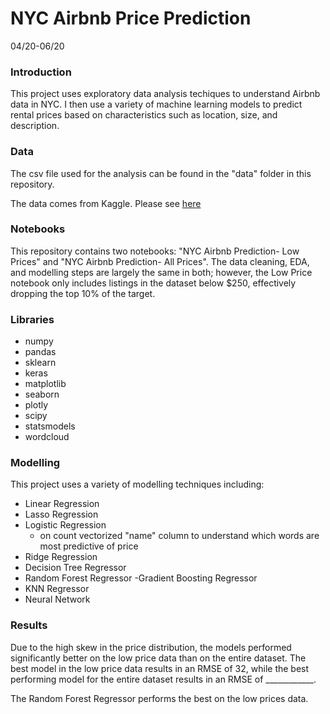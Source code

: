 # NYC Airbnb Price Prediction 
04/20-06/20

### Introduction 

This project uses exploratory data analysis techiques to understand Airbnb data in NYC. I then use a variety of machine learning models to predict rental prices based on characteristics such as location, size, and description.

### Data 

The csv file used for the analysis can be found in the "data" folder in this repository.

The data comes from Kaggle. Please see [here](https://www.kaggle.com/dgomonov/new-york-city-airbnb-open-data)

### Notebooks 

This repository contains two notebooks: "NYC Airbnb Prediction- Low Prices" and "NYC Airbnb Prediction- All Prices". The data cleaning, EDA, and modelling steps are largely the same in both; however, the Low Price notebook only includes listings in the dataset below $250, effectively dropping the top 10% of the target. 

### Libraries

- numpy
- pandas
- sklearn
- keras
- matplotlib
- seaborn
- plotly
- scipy
- statsmodels
- wordcloud



### Modelling

This project uses a variety of modelling techniques including:<br>

- Linear Regression
- Lasso Regression
- Logistic Regression 
    - on count vectorized "name" column to understand which words are most predictive of price
- Ridge Regression 
- Decision Tree Regressor
- Random Forest Regressor
-Gradient Boosting Regressor
- KNN Regressor
- Neural Network



### Results 
Due to the high skew in the price distribution, the models performed significantly better on the low price data than on the entire dataset. The best model in the low price data results in an RMSE of 32, while the best performing model for the entire dataset results in an RMSE of ____________. 

The Random Forest Regressor performs the best on the low prices data. 

